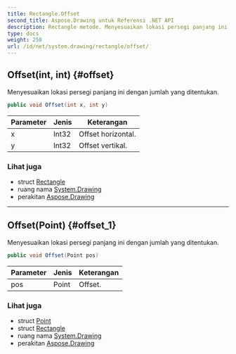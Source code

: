 ```yaml
---
title: Rectangle.Offset
second_title: Aspose.Drawing untuk Referensi .NET API
description: Rectangle metode. Menyesuaikan lokasi persegi panjang ini dengan jumlah yang ditentukan.
type: docs
weight: 250
url: /id/net/system.drawing/rectangle/offset/
---
```

## Offset(int, int) {#offset}

Menyesuaikan lokasi persegi panjang ini dengan jumlah yang ditentukan.

```csharp
public void Offset(int x, int y)
```

| Parameter | Jenis | Keterangan |
| --- | --- | --- |
| x | Int32 | Offset horizontal. |
| y | Int32 | Offset vertikal. |

### Lihat juga

* struct [Rectangle](../)
* ruang nama [System.Drawing](../../rectangle/)
* perakitan [Aspose.Drawing](../../../)

---

## Offset(Point) {#offset_1}

Menyesuaikan lokasi persegi panjang ini dengan jumlah yang ditentukan.

```csharp
public void Offset(Point pos)
```

| Parameter | Jenis | Keterangan |
| --- | --- | --- |
| pos | Point | Offset. |

### Lihat juga

* struct [Point](../../point/)
* struct [Rectangle](../)
* ruang nama [System.Drawing](../../rectangle/)
* perakitan [Aspose.Drawing](../../../)


